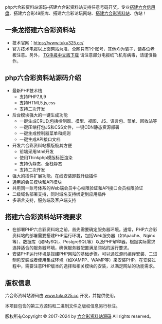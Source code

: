 php六合彩资料站源码-搭建六合彩资料站支持任意号码开奖。专业[搭建六合信用盘](https://t.me/s/liuhexinyp)、搭建六合彩49图库、搭建六合彩论坛网站、[搭建六合彩资料站](https://www.tuku325.cc/)、仿站！


## 一条龙搭建六合彩资料站
- 技术官网：https://www.tuku325.cc/
- 官方技术电报以上面网站为准，全网只有1个账号，其他均为骗子，请各位老板注意。另外， [TG电报中文版下载](https://www.telegrbm.com/) 请注意部分电报纸飞机有病毒，请谨慎操作。

## php六合彩资料站源码介绍

* 最新PHP技术栈
    * 支持PHP7,8,9
    * 支持HTML5,js,css
    * 支持二次开发
* 后台模块强大的一键生成功能
    * 一键生成CRUD,包括控制器、模型、视图、JS、语言包、菜单、回收站等
    * 一键压缩打包JS和CSS文件，一键CDN静态资源部署
    * 一键生成控制器菜单和规则
    * 一键生成API接口文档
* 开发六合彩资料站模版极其方便
    * 前端采用html开发
    * 使用Thinkphp模版标签渲染
    * 支持伪静态、全栈静态
    * 支持二次开发
* 强大的插件扩展功能，在线安装卸载升级插件
* 通用的会员模块和API模块
* 共用同一账号体系的Web端会员中心权限验证和API接口会员权限验证
* 二级域名部署支持，同时域名支持绑定到应用插件
* 多语言支持，服务端及客户端支持

## 搭建六合彩资料站环境要求
- 在部署PHP六合彩资料站之前，首先需要确定服务器环境。通常，PHP六合彩资料站的部署需要搭建PHP运行环境，包括Web服务器（如Apache、Nginx等）、数据库（如MySQL、PostgreSQL等）以及PHP解释器。根据实际需求选择适合的服务器环境，确保服务器配置满足网站的运行要求。
- 安装PHP运行环境是搭建PHP网站的基础步骤。可以通过源码编译安装、二进制包安装或者使用集成环境（如XAMPP、WAMP等）来安装PHP。在安装过程中，需要注意PHP版本的选择和相关模块的安装，以满足网站的功能需求。

## 

## 版权信息

六合彩资料站源码由 www.tuku325.cc 开发，并提供使用。

本项目包含的第三方源码和二进制文件之版权信息另行标注。

版权所有Copyright © 2017-2024 by [六合彩资料站源码](https://cp567.cc)  All rights reserved。
